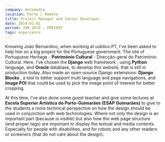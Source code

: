 ```yaml
---
company: Antsmedia
location: Porto / Remote
title: Project Manager and Senior Developer
date: 2014-01-01
period: JUN 2019 - PRESENT
tags: experience
---
```

Knowing João Bernardino, when working at uúblico.PT, I've been asked to help him on a big project for the Portuguese government. The site of Portuguese Heritage - **Património Cultural** - Direcção-geral do Património Cultural. Here, I've chosen the **Django** web framework , using **Python** language, and **Oracle** database, to develop this website, that is still in production today. Also made an open-source Django extensions: **Django Blocks** , a tool to better support multi language and page navigations, and **Image POI** that could be used to pick the image point of interest for better cropping.

At this time, I've also done some guest teacher and give some lectures at **Escola Superior Artística do Porto-Guimarães (ESAP Guimarães)** to give to the students a more technical perspective on how the design should be used in conjunction with web technologies. Where not only the design is an important part (because is visible) but also how the web page structure (and proper tags) are important to display the textual and media contents. Especially for people with disabilities, and for robots and any other readers or screeners (that do not care about the design).